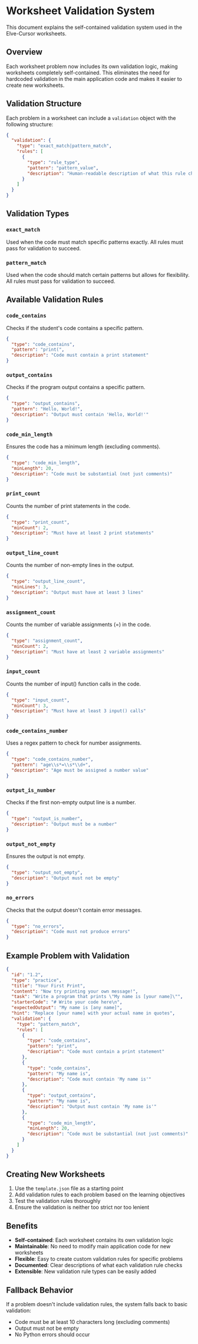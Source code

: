 # Worksheet Validation System

This document explains the self-contained validation system used in the Elve-Cursor worksheets.

## Overview

Each worksheet problem now includes its own validation logic, making worksheets completely self-contained. This eliminates the need for hardcoded validation in the main application code and makes it easier to create new worksheets.

## Validation Structure

Each problem in a worksheet can include a `validation` object with the following structure:

```json
{
  "validation": {
    "type": "exact_match|pattern_match",
    "rules": [
      {
        "type": "rule_type",
        "pattern": "pattern_value",
        "description": "Human-readable description of what this rule checks"
      }
    ]
  }
}
```

## Validation Types

### `exact_match`
Used when the code must match specific patterns exactly. All rules must pass for validation to succeed.

### `pattern_match`
Used when the code should match certain patterns but allows for flexibility. All rules must pass for validation to succeed.

## Available Validation Rules

### `code_contains`
Checks if the student's code contains a specific pattern.

```json
{
  "type": "code_contains",
  "pattern": "print(",
  "description": "Code must contain a print statement"
}
```

### `output_contains`
Checks if the program output contains a specific pattern.

```json
{
  "type": "output_contains",
  "pattern": "Hello, World!",
  "description": "Output must contain 'Hello, World!'"
}
```

### `code_min_length`
Ensures the code has a minimum length (excluding comments).

```json
{
  "type": "code_min_length",
  "minLength": 20,
  "description": "Code must be substantial (not just comments)"
}
```

### `print_count`
Counts the number of print statements in the code.

```json
{
  "type": "print_count",
  "minCount": 2,
  "description": "Must have at least 2 print statements"
}
```

### `output_line_count`
Counts the number of non-empty lines in the output.

```json
{
  "type": "output_line_count",
  "minLines": 3,
  "description": "Output must have at least 3 lines"
}
```

### `assignment_count`
Counts the number of variable assignments (=) in the code.

```json
{
  "type": "assignment_count",
  "minCount": 2,
  "description": "Must have at least 2 variable assignments"
}
```

### `input_count`
Counts the number of input() function calls in the code.

```json
{
  "type": "input_count",
  "minCount": 3,
  "description": "Must have at least 3 input() calls"
}
```

### `code_contains_number`
Uses a regex pattern to check for number assignments.

```json
{
  "type": "code_contains_number",
  "pattern": "age\\s*=\\s*\\d+",
  "description": "Age must be assigned a number value"
}
```

### `output_is_number`
Checks if the first non-empty output line is a number.

```json
{
  "type": "output_is_number",
  "description": "Output must be a number"
}
```

### `output_not_empty`
Ensures the output is not empty.

```json
{
  "type": "output_not_empty",
  "description": "Output must not be empty"
}
```

### `no_errors`
Checks that the output doesn't contain error messages.

```json
{
  "type": "no_errors",
  "description": "Code must not produce errors"
}
```

## Example Problem with Validation

```json
{
  "id": "1.2",
  "type": "practice",
  "title": "Your First Print",
  "content": "Now try printing your own message!",
  "task": "Write a program that prints \"My name is [your name]\"",
  "starterCode": "# Write your code here\n",
  "expectedOutput": "My name is [any name]",
  "hint": "Replace [your name] with your actual name in quotes",
  "validation": {
    "type": "pattern_match",
    "rules": [
      {
        "type": "code_contains",
        "pattern": "print",
        "description": "Code must contain a print statement"
      },
      {
        "type": "code_contains",
        "pattern": "My name is",
        "description": "Code must contain 'My name is'"
      },
      {
        "type": "output_contains",
        "pattern": "My name is",
        "description": "Output must contain 'My name is'"
      },
      {
        "type": "code_min_length",
        "minLength": 20,
        "description": "Code must be substantial (not just comments)"
      }
    ]
  }
}
```

## Creating New Worksheets

1. Use the `template.json` file as a starting point
2. Add validation rules to each problem based on the learning objectives
3. Test the validation rules thoroughly
4. Ensure the validation is neither too strict nor too lenient

## Benefits

- **Self-contained**: Each worksheet contains its own validation logic
- **Maintainable**: No need to modify main application code for new worksheets
- **Flexible**: Easy to create custom validation rules for specific problems
- **Documented**: Clear descriptions of what each validation rule checks
- **Extensible**: New validation rule types can be easily added

## Fallback Behavior

If a problem doesn't include validation rules, the system falls back to basic validation:
- Code must be at least 10 characters long (excluding comments)
- Output must not be empty
- No Python errors should occur
